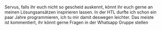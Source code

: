 Servus, falls ihr euch nicht so gescheid auskennt, könnt ihr euch gerne an meinen Lösungsansätzen inspirieren lassen. 
In der HTL durfte ich schon ein paar Jahre programmieren, ich tu mir damit deswegen leichter. 
Das meiste ist kommentiert, ihr könnt gerne Fragen in der Whatsapp Gruppe stellen
